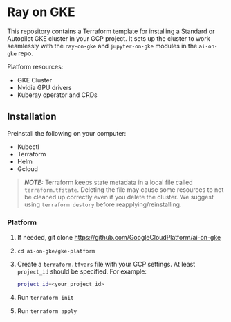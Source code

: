 # Ray on GKE

This repository contains a Terraform template for installing a Standard or Autopilot GKE cluster in your GCP project.
It sets up the cluster to work seamlessly with the `ray-on-gke` and `jupyter-on-gke` modules in the `ai-on-gke` repo.

Platform resources:
* GKE Cluster
* Nvidia GPU drivers
* Kuberay operator and CRDs

## Installation

Preinstall the following on your computer:
* Kubectl
* Terraform 
* Helm
* Gcloud

> **_NOTE:_** Terraform keeps state metadata in a local file called `terraform.tfstate`. Deleting the file may cause some resources to not be cleaned up correctly even if you delete the cluster. We suggest using `terraform destory` before reapplying/reinstalling.

### Platform

1. If needed, git clone https://github.com/GoogleCloudPlatform/ai-on-gke

2. `cd ai-on-gke/gke-platform`

3. Create a `terraform.tfvars` file with your GCP settings.
At least `project_id` should be specified. For example:

   ```sh
   project_id=<your_project_id>
   ```

4. Run `terraform init`

5. Run `terraform apply`

